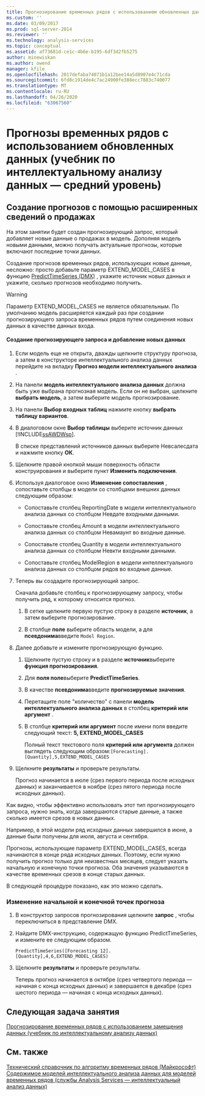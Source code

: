 ```yaml
---
title: Прогнозирование временных рядов с использованием обновленных данных (учебник по интеллектуальному анализу данных — средний уровень) | Документация Майкрософт
ms.custom: ''
ms.date: 03/09/2017
ms.prod: sql-server-2014
ms.reviewer: ''
ms.technology: analysis-services
ms.topic: conceptual
ms.assetid: af73681d-ce1c-4b6e-b195-6df3d2fb5275
author: minewiskan
ms.author: owend
manager: kfile
ms.openlocfilehash: 2017defaba74071b1a12bee14a5d8907e4c71cda
ms.sourcegitcommit: 6fd8c1914de4c7ac24900fe388ecc7883c740077
ms.translationtype: MT
ms.contentlocale: ru-RU
ms.lasthandoff: 04/26/2020
ms.locfileid: "63067560"
---
```

# <a name="time-series-predictions-using-updated-data-intermediate-data-mining-tutorial"></a>Прогнозы временных рядов с использованием обновленных данных (учебник по интеллектуальному анализу данных — средний уровень)
    
## <a name="creating-predictions-using-the-extended-sales-data"></a>Создание прогнозов с помощью расширенных сведений о продажах  
 На этом занятии будет создан прогнозирующий запрос, который добавляет новые данные о продажах в модель. Дополняя модель новыми данными, можно получать актуальные прогнозы, которые включают последние точки данных.  
  
 Создание прогнозов временных рядов, использующих новые данные, несложно: просто добавьте параметр EXTEND_MODEL_CASES в функцию [PredictTimeSeries &#40;DMX&#41;](/sql/dmx/predicttimeseries-dmx) , укажите источник новых данных и укажите, сколько прогнозов необходимо получить.  
  
> [!WARNING]  
>  Параметр EXTEND_MODEL_CASES не является обязательным. По умолчанию модель расширяется каждый раз при создании прогнозирующего запроса временных рядов путем соединения новых данных в качестве данных входа.  
  
#### <a name="to-build-the-prediction-query-and-add-new-data"></a>Создание прогнозирующего запроса и добавление новых данных  
  
1.  Если модель еще не открыта, дважды щелкните структуру прогноза, а затем в конструкторе интеллектуального анализа данных перейдите на вкладку **Прогноз модели интеллектуального анализа** .  
  
2.  На панели **модель интеллектуального анализа данных** должна быть уже выбрана прогнозная модель. Если он не выбран, щелкните **выбрать модель**, а затем выберите модель прогнозирование.  
  
3.  На панели **Выбор входных таблиц** нажмите кнопку **выбрать таблицу вариантов**.  
  
4.  В диалоговом окне **Выбор таблицы** выберите источник данных [!INCLUDE[ssAWDWsp](../includes/ssawdwsp-md.md)].  
  
     В списке представлений источников данных выберите Невсалесдата и нажмите кнопку **ОК**.  
  
5.  Щелкните правой кнопкой мыши поверхность области конструирования и выберите пункт **Изменить подключения**.  
  
6.  Используя диалоговое окно **Изменение сопоставления** , сопоставьте столбцы в модели со столбцами внешних данных следующим образом:  
  
    -   Сопоставьте столбец ReportingDate в модели интеллектуального анализа данных со столбцом Невдате входными данными.  
  
    -   Сопоставьте столбец Amount в модели интеллектуального анализа данных со столбцом Невамаунт во входные данные.  
  
    -   Сопоставьте столбец Quantity в модели интеллектуального анализа данных со столбцом Невкти входными данными.  
  
    -   Сопоставьте столбец ModelRegion в модели интеллектуального анализа данных со столбцом рядов во входные данные.  
  
7.  Теперь вы создадите прогнозирующий запрос.  
  
     Сначала добавьте столбец к прогнозирующему запросу, чтобы получить ряд, к которому относится прогноз.  
  
    1.  В сетке щелкните первую пустую строку в разделе **источник**, а затем выберите прогнозирование.  
  
    2.  В столбце **поле** выберите область модели, а для **псевдонима**введите `Model Region`.  
  
8.  Далее добавьте и измените прогнозирующую функцию.  
  
    1.  Щелкните пустую строку и в разделе **источник**выберите **функция прогнозирования**.  
  
    2.  Для **поля поле**выберите **PredictTimeSeries**.  
  
    3.  В качестве **псевдонима**введите **прогнозируемые значения**.  
  
    4.  Перетащите поле "количество" с панели **модель интеллектуального анализа данных** в столбец **критерий или аргумент** .  
  
    5.  В столбце **критерий или аргумент** после имени поля введите следующий текст: **5, EXTEND_MODEL_CASES**  
  
         Полный текст текстового поля **критерий или аргумента** должен выглядеть следующим образом:`[Forecasting].[Quantity],5,EXTEND_MODEL_CASES`  
  
9. Щелкните **результаты** и проверьте результаты.  
  
     Прогноз начинается в июле (срез первого периода после исходных данных) и заканчивается в ноябре (срез пятого периода после исходных данных).  
  
 Как видно, чтобы эффективно использовать этот тип прогнозирующего запроса, нужно знать, когда завершаются старые данные, а также сколько имеется срезов в новых данных.  
  
 Например, в этой модели ряд исходных данных завершился в июне, а данные были получены для июля, августа и сентября.  
  
 Прогнозы, использующие параметр EXTEND_MODEL_CASES, всегда начинаются в конце ряда исходных данных. Поэтому, если нужно получить прогноз только для неизвестных месяцев, следует указать начальную и конечную точки прогноза. Оба значения указываются в качестве временных срезов в конце старых данных.  
  
 В следующей процедуре показано, как это можно сделать.  
  
### <a name="change-the-start-and-end-points-of-the-predictions"></a>Изменение начальной и конечной точек прогноза  
  
1.  В конструктор запросов прогнозирования щелкните **запрос** , чтобы переключиться в представление DMX.  
  
2.  Найдите DMX-инструкцию, содержащую функцию PredictTimeSeries, и измените ее следующим образом.  
  
     `PredictTimeSeries([Forecasting 12].[Quantity],4,6,EXTEND_MODEL_CASES)`  
  
3.  Щелкните **результаты** и проверьте результаты.  
  
     Теперь прогноз начинается в октябре (срез четвертого периода — начиная с конца исходных данных) и завершается в декабре (срез шестого периода — начиная с конца исходных данных).  
  
## <a name="next-task-in-lesson"></a>Следующая задача занятия  
 [Прогнозирование временных рядов с использованием замещения данных &#40;учебник по интеллектуальному анализу данных&#41;](../../2014/tutorials/time-series-predictions-replacement-data-intermediate-data-mining.md)  
  
## <a name="see-also"></a>См. также  
 [Технический справочник по алгоритму временных рядов (Майкрософт)](../../2014/analysis-services/data-mining/microsoft-time-series-algorithm-technical-reference.md)   
 [Содержимое моделей интеллектуального анализа данных для моделей временных рядов (службы Analysis Services — интеллектуальный анализ данных)](../../2014/analysis-services/data-mining/mining-model-content-for-time-series-models-analysis-services-data-mining.md)  
  
  
